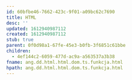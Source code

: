 ```yaml
---
id: 60bfbe46-7662-423c-9f01-a09bc62c7690
title: HTML
desc: ''
updated: 1612940987112
created: 1612940987112
stub: true
parent: 0f0d98a1-67fe-45e3-b0fb-3f6851c61bbe
children:
  - 4ef144c2-6059-477d-ac9a-a563537a3b38
fname: ang.dd.html.html.dom.ts.funkcja.html
hpath: ang.dd.html.html.dom.ts.funkcja.html
---
```



